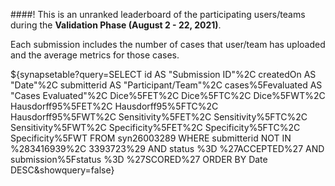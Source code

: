 <!-- markdownlint-disable-next-line first-line-h1 -->
<!-- markdownlint-disable-next-line no-trailing-punctuation -->
####! This is an unranked leaderboard of the participating users/teams during the **Validation Phase (August 2 - 22, 2021)**.

Each submission includes the number of cases that user/team has uploaded and the average metrics for those cases.

${synapsetable?query=SELECT id AS "Submission ID"%2C createdOn AS "Date"%2C submitterid AS "Participant/Team"%2C cases%5Fevaluated AS "Cases Evaluated"%2C Dice%5FET%2C Dice%5FTC%2C Dice%5FWT%2C Hausdorff95%5FET%2C Hausdorff95%5FTC%2C Hausdorff95%5FWT%2C Sensitivity%5FET%2C Sensitivity%5FTC%2C Sensitivity%5FWT%2C Specificity%5FET%2C Specificity%5FTC%2C Specificity%5FWT  FROM syn26003289 WHERE submitterid NOT IN %283416939%2C 3393723%29 AND status %3D %27ACCEPTED%27 AND submission%5Fstatus %3D %27SCORED%27 ORDER BY Date DESC&showquery=false}